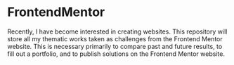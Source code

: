 # FrontendMentor

Recently, I have become interested in creating websites. This repository will store all my 
thematic works taken as challenges from the Frontend Mentor website. This is necessary primarily 
to compare past and future results, to fill out a portfolio, and to publish solutions 
on the Frontend Mentor website.


